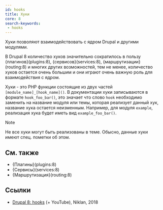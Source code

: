 ```yaml
---
id: hooks
title: Хуки
core: 8
search-keywords:
 - hooks
---
```


Хуки позволяют взаимодействовать с ядром Drupal и другими модулями.

В Drupal 8 количество хуков значительно сократилось в пользу {плагинов}(plugins:8), {сервисов}(services:8), {маршрутизации}(routing:8) и многих других возможностей, тем не менее, количество хуков остается очень большим и они играют очень важную роль для взаимодействия с ядром.

Хуки - это PHP функции состоящие из двух частей `[module_name]_[hook_name]()`. В документации хуки записываются в формате `hook_foo_bar()`, это значает что слово `hook` необходимо заменить на название модуля или темы, которая реализует данный хук, название хука остается неизменным. Например, для модуля `example`, реализация хука будет иметь вид `example_foo_bar()`.

> [!NOTE]
> Не все хуки могут быть реализованы в теме. Обысно, данные хуки имеют спец. пометки об этом.

## См. также

- {Плагины}(plugins:8)
- {Сервисы}(services:8)
- {Маршрутизация}(routing:8)

## Ссылки

- [Drupal 8: hooks](https://niklan.net/blog/184) (+ YouTube), Niklan, 2018
